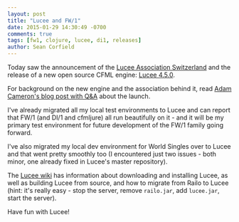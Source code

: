 ```yaml
---
layout: post
title: "Lucee and FW/1"
date: 2015-01-29 14:30:49 -0700
comments: true
tags: [fw1, clojure, lucee, di1, releases]
author: Sean Corfield
---
```

Today saw the announcement of the [Lucee Association Switzerland](http://lucee.org) and the release of a new open source CFML engine: [Lucee 4.5.0](http://lucee.org/downloads.html).

For background on the new engine and the association behind it, read [Adam Cameron's blog post with Q&A](http://blog.adamcameron.me/2015/01/lucee.html) about the launch.

I've already migrated all my local test environments to Lucee and can report that FW/1 (and DI/1 and cfmljure) all run beautifully on it - and it will be my primary test environment for future development of the FW/1 family going forward.

I've also migrated my local dev environment for World Singles over to Lucee and that went pretty smoothly too (I encountered just two issues - both minor, one already fixed in Lucee's master repository).

The [Lucee wiki](https://bitbucket.org/lucee/lucee/wiki/Home) has information about downloading and installing Lucee, as well as building Lucee from source, and how to migrate from Railo to Lucee (hint: it's really easy - stop the server, remove `railo.jar`, add `lucee.jar`, start the server).

Have fun with Lucee!
